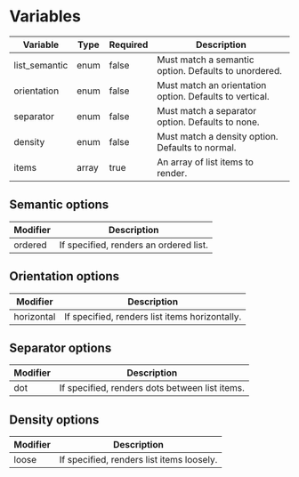 # Variables
| Variable      | Type   | Required | Description                                             |
|---------------|--------|----------|---------------------------------------------------------|
| list_semantic | enum   | false    | Must match a semantic option. Defaults to unordered.    |
| orientation   | enum   | false    | Must match an orientation option. Defaults to vertical. |
| separator     | enum   | false    | Must match a separator option. Defaults to none.        |
| density       | enum   | false    | Must match a density option. Defaults to normal.        |
| items         | array  | true     | An array of list items to render.                       |

## Semantic options
| Modifier | Description                            |
|----------|----------------------------------------|
| ordered  | If specified, renders an ordered list. |

## Orientation options
| Modifier   | Description                                    |
|------------|------------------------------------------------|
| horizontal | If specified, renders list items horizontally. |

## Separator options
| Modifier | Description                                    |
|----------|------------------------------------------------|
| dot      | If specified, renders dots between list items. |

## Density options
| Modifier | Description                               |
|----------|-------------------------------------------|
| loose    | If specified, renders list items loosely. |
